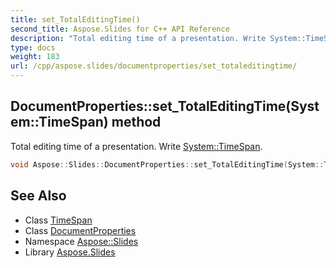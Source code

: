 ```yaml
---
title: set_TotalEditingTime()
second_title: Aspose.Slides for C++ API Reference
description: "Total editing time of a presentation. Write System::TimeSpan."
type: docs
weight: 183
url: /cpp/aspose.slides/documentproperties/set_totaleditingtime/
---
```

## DocumentProperties::set_TotalEditingTime(System::TimeSpan) method


Total editing time of a presentation. Write [System::TimeSpan](../../../system/timespan/).

```cpp
void Aspose::Slides::DocumentProperties::set_TotalEditingTime(System::TimeSpan value) override
```

## See Also

* Class [TimeSpan](../../system/timespan/)
* Class [DocumentProperties](./)
* Namespace [Aspose::Slides](../)
* Library [Aspose.Slides](../../)